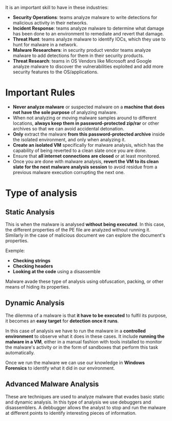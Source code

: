 It is an important skill to have in these industries:
- **Security Operations**: teams analyze malware to write detections for malicious activity in their networks.
- **Incident Response**: teams analyze malware to determine what damage has been done to an environment to remediate and revert that damage.
- **Threat Hunt**: teams analyze malware to identify IOCs, which they use to hunt for malware in a network.
- **Malware Researchers**: in security product vendor teams analyze malware to add detections for them in their security products.
- **Threat Research**: teams in OS Vendors like Microsoft and Google analyze malware to discover the vulnerabilities exploited and add more security features to the OS/applications.
# Important Rules
- **Never analyze malware** or suspected malware on a **machine that does not have the sole purpose** of analyzing malware.
- When not analyzing or moving malware samples around to different locations, **always keep them in password-protected zip/rar** or other archives so that we can avoid accidental detonation.
- **Only** extract the malware **from this password-protected archive** inside the isolated environment, and only when analyzing it.
- **Create an isolated VM** specifically for malware analysis, which has the capability of being reverted to a clean slate once you are done.
- Ensure that **all internet connections are closed** or at least monitored.
- Once you are done with malware analysis, **revert the VM to its clean slate for the next malware analysis session** to avoid residue from a previous malware execution corrupting the next one.
# Type of analysis
## Static Analysis
This is when the malware is analysed **without being executed**.
In this case, the different properties of the PE file are analyzed without running it.
Similarly in the case of malicious document we can explore the document's properties.

Exemple:
- **Checking strings** 
- **Checking headers**
- **Looking at the code** using a disassemble

Malware avade these type of analysis using obfuscation, packing, or other means of hiding its properties.
## Dynamic Analysis
The dilemma of a malware is that **it have to be executed** to fulfil its purpose, it becomes an **easy target** for **detection once it runs**.

In this case of analysis we have to run the malware in a **controlled environment** to observe what it does in these cases.
It include **running the malware in a VM**, either in a manual fashion with tools installed to monitor the malware's activity or in the form of sandboxes that perform this task automatically.

Once we run the malware we can use our knowledge in **Windows Forensics** to identify what it did in our environment.
## Advanced Malware Analysis
These are techniques are used to analyze malware that evades basic static and dynamic analysis.
In this type of analysis we use debuggers and disassemblers. A debbugger allows the analyst to stop and run the malware at different points to identify interesting pieces of information.
